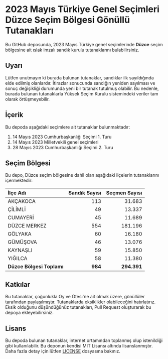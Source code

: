 # 2023 Mayıs Türkiye Genel Seçimleri Düzce Seçim Bölgesi Gönüllü Tutanakları

Bu GitHub deposunda, 2023 Mayıs Türkiye genel seçimlerinde **Düzce** seçim bölgesine ait ıslak imzalı sandık kurulu tutanaklarını bulabilirsiniz.

## Uyarı

Lütfen unutmayın ki burada bulunan tutanaklar, sandıklar ilk sayıldığında elde edilmiş olanlardır. İtirazlar sonucunda sandığın yeniden sayılması ve sonuç değişikliği durumunda yeni bir tutanak tutulmuş olabilir. Bu nedenle, burada bulunan tutanaklarla Yüksek Seçim Kurulu sistemindeki veriler tam olarak örtüşmeyebilir.

## İçerik

Bu depoda aşağıdaki seçimlere ait tutanaklar bulunmaktadır:

1. 14 Mayıs 2023 Cumhurbaşkanlığı Seçimi 1. Turu
2. 14 Mayıs 2023 Milletvekili genel seçimleri
3. 28 Mayıs 2023 Cumhurbaşkanlığı Seçimi 2. Turu

## Seçim Bölgesi

Bu depo, Düzce seçim bölgesine dahil olan aşağıdaki ilçelerin tutanaklarını içermektedir:

| İlçe Adı | Sandık Sayısı | Seçmen Sayısı |
| :------- | ------------: | ------------: |
 | AKÇAKOCA  |          113  |       31.683  | 
 | ÇİLİMLİ  |           49  |       13.337  | 
 | CUMAYERİ  |           45  |       11.689  | 
 | DÜZCE MERKEZ  |          554  |      181.196  | 
 | GÖLYAKA  |           60  |       16.180  | 
 | GÜMÜŞOVA  |           46  |       13.076  | 
 | KAYNAŞLI  |           59  |       15.850  | 
 | YIĞILCA  |           58  |       11.380  |
| **Düzce Bölgesi Toplamı**  |  **984**  |  **294.391**  |

## Katkılar

Bu tutanaklar, çoğunlukla Oy ve Ötesi'ne ait olmak üzere, gönüllüler tarafından paylaşılmıştır. Tutanaklarda eksiklikler olabileceğini hatırlatırız. Eksik olduğunu düşündüğünüz tutanakları, Pull Request oluşturarak bu depoya ekleyebilirsiniz.

## Lisans

Bu depoda bulunan tutanaklar, internet ortamından toplanmış olup istenildiği gibi kullanılabilir.
Bu deponun kendisi MIT Lisansı altında lisanslanmıştır. Daha fazla detay için lütfen [LICENSE](LICENSE) dosyasına bakınız.

